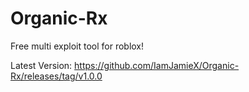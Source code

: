 # Organic-Rx
Free multi exploit tool for roblox!

Latest Version: https://github.com/IamJamieX/Organic-Rx/releases/tag/v1.0.0
